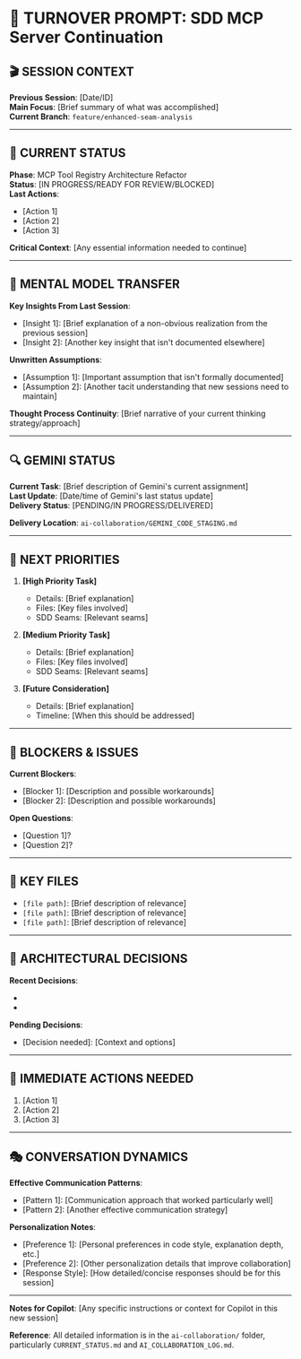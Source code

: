 # 🔄 **TURNOVER PROMPT: SDD MCP Server Continuation**

## 🎬 **SESSION CONTEXT**

**Previous Session**: [Date/ID]  
**Main Focus**: [Brief summary of what was accomplished]  
**Current Branch**: `feature/enhanced-seam-analysis`  

---

## 📝 **CURRENT STATUS**

**Phase**: MCP Tool Registry Architecture Refactor  
**Status**: [IN PROGRESS/READY FOR REVIEW/BLOCKED]  
**Last Actions**: 
- [Action 1] 
- [Action 2]
- [Action 3]

**Critical Context**: [Any essential information needed to continue]

---

## 🧠 **MENTAL MODEL TRANSFER**

**Key Insights From Last Session**:
- [Insight 1]: [Brief explanation of a non-obvious realization from the previous session]
- [Insight 2]: [Another key insight that isn't documented elsewhere]

**Unwritten Assumptions**:
- [Assumption 1]: [Important assumption that isn't formally documented]
- [Assumption 2]: [Another tacit understanding that new sessions need to maintain]

**Thought Process Continuity**: [Brief narrative of your current thinking strategy/approach]

---

## 🔍 **GEMINI STATUS**

**Current Task**: [Brief description of Gemini's current assignment]  
**Last Update**: [Date/time of Gemini's last status update]  
**Delivery Status**: [PENDING/IN PROGRESS/DELIVERED]  

**Delivery Location**: `ai-collaboration/GEMINI_CODE_STAGING.md`

---

## 🎯 **NEXT PRIORITIES**

1. **[High Priority Task]**  
   - Details: [Brief explanation]
   - Files: [Key files involved]
   - SDD Seams: [Relevant seams]

2. **[Medium Priority Task]**  
   - Details: [Brief explanation]
   - Files: [Key files involved]
   - SDD Seams: [Relevant seams]

3. **[Future Consideration]**  
   - Details: [Brief explanation]
   - Timeline: [When this should be addressed]

---

## 🛑 **BLOCKERS & ISSUES**

**Current Blockers**:
- [Blocker 1]: [Description and possible workarounds]
- [Blocker 2]: [Description and possible workarounds]

**Open Questions**:
- [Question 1]?
- [Question 2]?

---

## 📁 **KEY FILES**

- `[file path]`: [Brief description of relevance]
- `[file path]`: [Brief description of relevance]
- `[file path]`: [Brief description of relevance]

---

## 🧠 **ARCHITECTURAL DECISIONS**

**Recent Decisions**:
- [Decision 1]: [Rationale]
- [Decision 2]: [Rationale]

**Pending Decisions**:
- [Decision needed]: [Context and options]

---

## 🔄 **IMMEDIATE ACTIONS NEEDED**

1. [Action 1]
2. [Action 2]
3. [Action 3]

---

## 🎭 **CONVERSATION DYNAMICS**

**Effective Communication Patterns**:
- [Pattern 1]: [Communication approach that worked particularly well]
- [Pattern 2]: [Another effective communication strategy]

**Personalization Notes**:
- [Preference 1]: [Personal preferences in code style, explanation depth, etc.]
- [Preference 2]: [Other personalization details that improve collaboration]
- [Response Style]: [How detailed/concise responses should be for this session]

---

**Notes for Copilot**: [Any specific instructions or context for Copilot in this new session]

**Reference**: All detailed information is in the `ai-collaboration/` folder, particularly `CURRENT_STATUS.md` and `AI_COLLABORATION_LOG.md`.
